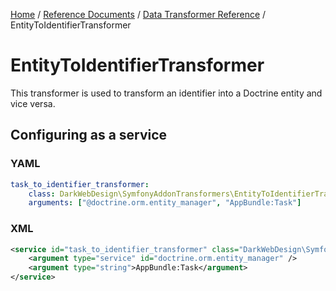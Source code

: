 [Home](../../index.md) /
[Reference Documents](../index.md) /
[Data Transformer Reference](index.md) /
EntityToIdentifierTransformer

# EntityToIdentifierTransformer

This transformer is used to transform an identifier into a Doctrine entity and vice versa.

## Configuring as a service

### YAML

```yml
task_to_identifier_transformer:
    class: DarkWebDesign\SymfonyAddonTransformers\EntityToIdentifierTransformer
    arguments: ["@doctrine.orm.entity_manager", "AppBundle:Task"]
```

### XML

```xml
<service id="task_to_identifier_transformer" class="DarkWebDesign\SymfonyAddonTransformers\EntityToIdentifierTransformer">
    <argument type="service" id="doctrine.orm.entity_manager" />
    <argument type="string">AppBundle:Task</argument>
</service>
```
